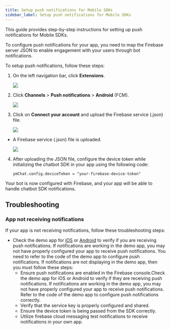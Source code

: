 ```yaml
---
title: Setup push notifications for Mobile SDKs
sidebar_label: Setup push notifications for Mobile SDKs
---
```


This guide provides step-by-step instructions for setting up push notifications for Mobile SDKs.

To configure push notifications for your app, you need to map the Firebase server JSON to enable engagement with your users through bot notifications.

To setup push notifications, follow these steps:

1. On the left navigation bar, click **Extensions**.

    ![](https://imgur.com/PIOvT6K.png)

2. Click **Channels** > **Push notifications** > **Android** (FCM).

   ![](https://imgur.com/lVEnYy6.png)
   
3. Click on **Connect your account** and upload the Firebase service (.json) file.

   ![](https://imgur.com/xxEbxOv.png)

* A Firebase service (.json) file is uploaded.  

   ![](https://imgur.com/HlfryhI.png)     

4. After uploading the JSON file, configure the device token while initializing the chatbot SDK in your app using the following code:

    `ymChat.config.deviceToken = "your-firebase-device-token"`

Your bot is now configured with Firebase, and your app will be able to handle chatbot SDK notifications.

## Troubleshooting

### App not receiving notifications

If your app is not receiving notifications, follow these troubleshooting steps:

* Check the demo app for [iOS](https://github.com/yellowmessenger/YMChatbot-iOS-DemoApp) or [Android](https://github.com/yellowmessenger/YmChatBot-Android-DemoApp) to verify if you are receiving push notifications. If notifications are working in the demo app, you may not have properly configured your app to receive push notifications. You need to refer to the code of the demo app to configure push notifications. If notifications are not displaying in the demo app, then you must follow these steps:
  * Ensure push notifications are enabled in the Firebase console.Check the demo app for iOS or Android to verify if they are receiving push notifications. If notifications are working in the demo app, you may not have properly configured your app to receive push notifications. Refer to the code of the demo app to configure push notifications correctly.
  * Verify that the service key is properly configured and shared.
  * Ensure the device token is being passed from the SDK correctly.
   * Utilize firebase cloud messaging test notifications to receive notifications in your own app.
